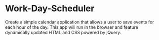 # Work-Day-Scheduler
Create a simple calendar application that allows a user to save events for each hour of the day. This app will run in the browser and feature dynamically updated HTML and CSS powered by jQuery.

